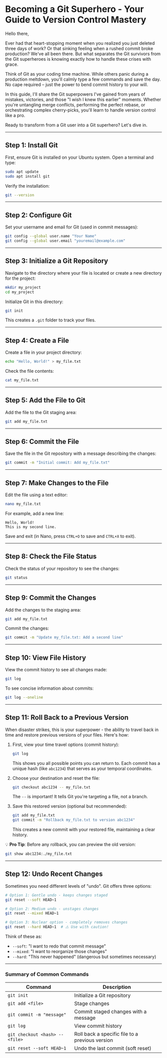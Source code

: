 # Becoming a Git Superhero - Your Guide to Version Control Mastery

Hello there,

Ever had that heart-stopping moment when you realized you just deleted three days of work? Or that sinking feeling when a rushed commit broke production? We've all been there. But what separates the Git survivors from the Git superheroes is knowing exactly how to handle these crises with grace.

Think of Git as your coding time machine. While others panic during a production meltdown, you'll calmly type a few commands and save the day. No cape required – just the power to bend commit history to your will.

In this guide, I'll share the Git superpowers I've gained from years of mistakes, victories, and those "I wish I knew this earlier" moments. Whether you're untangling merge conflicts, performing the perfect rebase, or orchestrating complex cherry-picks, you'll learn to handle version control like a pro.

Ready to transform from a Git user into a Git superhero? Let's dive in.

---
## **Step 1: Install Git**
First, ensure Git is installed on your Ubuntu system. Open a terminal and type:

```bash
sudo apt update
sudo apt install git
```

Verify the installation:

```bash
git --version
```

---

## **Step 2: Configure Git**
Set your username and email for Git (used in commit messages):

```bash
git config --global user.name "Your Name"
git config --global user.email "youremail@example.com"
```

---

## **Step 3: Initialize a Git Repository**
Navigate to the directory where your file is located or create a new directory for the project:

```bash
mkdir my_project
cd my_project
```

Initialize Git in this directory:

```bash
git init
```

This creates a `.git` folder to track your files.

---

## **Step 4: Create a File**
Create a file in your project directory:

```bash
echo "Hello, World!" > my_file.txt
```

Check the file contents:

```bash
cat my_file.txt
```

---

## **Step 5: Add the File to Git**
Add the file to the Git staging area:

```bash
git add my_file.txt
```

---

## **Step 6: Commit the File**
Save the file in the Git repository with a message describing the changes:

```bash
git commit -m "Initial commit: Add my_file.txt"
```

---

## **Step 7: Make Changes to the File**
Edit the file using a text editor:

```bash
nano my_file.txt
```

For example, add a new line:

```plaintext
Hello, World!
This is my second line.
```

Save and exit (in Nano, press `CTRL+O` to save and `CTRL+X` to exit).

---

## **Step 8: Check the File Status**
Check the status of your repository to see the changes:

```bash
git status
```

---

## **Step 9: Commit the Changes**
Add the changes to the staging area:

```bash
git add my_file.txt
```

Commit the changes:

```bash
git commit -m "Update my_file.txt: Add a second line"
```

---

## **Step 10: View File History**
View the commit history to see all changes made:

```bash
git log
```

To see concise information about commits:

```bash
git log --oneline
```

---

## **Step 11: Roll Back to a Previous Version**
When disaster strikes, this is your superpower - the ability to travel back in time and restore previous versions of your files. Here's how:

1. First, view your time travel options (commit history):
   ```bash
   git log
   ```
   This shows you all possible points you can return to. Each commit has a unique hash (like `abc1234`) that serves as your temporal coordinates.

2. Choose your destination and reset the file:
   ```bash
   git checkout abc1234 -- my_file.txt
   ```
   The `--` is important! It tells Git you're targeting a file, not a branch.

3. Save this restored version (optional but recommended):
   ```bash
   git add my_file.txt
   git commit -m "Rollback my_file.txt to version abc1234"
   ```
   This creates a new commit with your restored file, maintaining a clear history.

💡 **Pro Tip**: Before any rollback, you can preview the old version:
```bash
git show abc1234:./my_file.txt
```

---

## **Step 12: Undo Recent Changes**
Sometimes you need different levels of "undo". Git offers three options:

```bash
# Option 1: Gentle undo - keeps changes staged
git reset --soft HEAD~1

# Option 2: Medium undo - unstages changes
git reset --mixed HEAD~1

# Option 3: Nuclear option - completely removes changes
git reset --hard HEAD~1  # ⚠️ Use with caution!
```

Think of these as:
- `--soft`: "I want to redo that commit message"
- `--mixed`: "I want to reorganize those changes"
- `--hard`: "This never happened" (dangerous but sometimes necessary)

---

### **Summary of Common Commands**
| Command                          | Description                                   |
|----------------------------------|-----------------------------------------------|
| `git init`                       | Initialize a Git repository                  |
| `git add <file>`                 | Stage changes                                |
| `git commit -m "message"`        | Commit staged changes with a message         |
| `git log`                        | View commit history                          |
| `git checkout <hash> -- <file>`  | Roll back a specific file to a previous version |
| `git reset --soft HEAD~1`        | Undo the last commit (soft reset)            |

